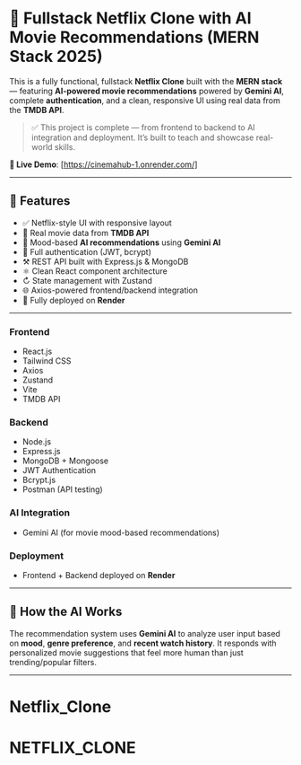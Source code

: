 # 🎨 Fullstack Netflix Clone with AI Movie Recommendations (MERN Stack 2025)

This is a fully functional, fullstack **Netflix Clone** built with the **MERN stack** — featuring **AI-powered movie recommendations** powered by **Gemini AI**, complete **authentication**, and a clean, responsive UI using real data from the **TMDB API**.

> ✅ This project is complete — from frontend to backend to AI integration and deployment. It’s built to teach and showcase real-world skills.



**📆 Live Demo**: [https://cinemahub-1.onrender.com/]

---

## 🚀 Features

* ✅ Netflix-style UI with responsive layout
* 🎨 Real movie data from **TMDB API**
* 🧠 Mood-based **AI recommendations** using **Gemini AI**
* 🔐 Full authentication (JWT, bcrypt)
* ⚒️ REST API built with Express.js & MongoDB
* ⚛️ Clean React component architecture
* ↻ State management with Zustand
* 🌐 Axios-powered frontend/backend integration
* 🚀 Fully deployed on **Render**

---



### Frontend

* React.js
* Tailwind CSS
* Axios
* Zustand
* Vite
* TMDB API

### Backend

* Node.js
* Express.js
* MongoDB + Mongoose
* JWT Authentication
* Bcrypt.js
* Postman (API testing)

### AI Integration

* Gemini AI (for movie mood-based recommendations)

### Deployment

* Frontend + Backend deployed on **Render**

---





## 👀 How the AI Works

The recommendation system uses **Gemini AI** to analyze user input based on **mood**, **genre preference**, and **recent watch history**. It responds with personalized movie suggestions that feel more human than just trending/popular filters.

---




# Netflix_Clone
# NETFLIX_CLONE
